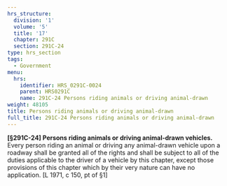 ```yaml
---
hrs_structure:
  division: '1'
  volume: '5'
  title: '17'
  chapter: 291C
  section: 291C-24
type: hrs_section
tags:
  - Government
menu:
  hrs:
    identifier: HRS_0291C-0024
    parent: HRS0291C
    name: 291C-24 Persons riding animals or driving animal-drawn
weight: 48105
title: Persons riding animals or driving animal-drawn
full_title: 291C-24 Persons riding animals or driving animal-drawn
---
```

**[§291C-24] Persons riding animals or driving animal-drawn vehicles.** Every person riding an animal or driving any animal-drawn vehicle upon a roadway shall be granted all of the rights and shall be subject to all of the duties applicable to the driver of a vehicle by this chapter, except those provisions of this chapter which by their very nature can have no application. [L 1971, c 150, pt of §1]